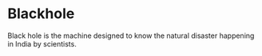 # Blackhole
Black hole is the machine designed to know the natural disaster happening in India by scientists. 
